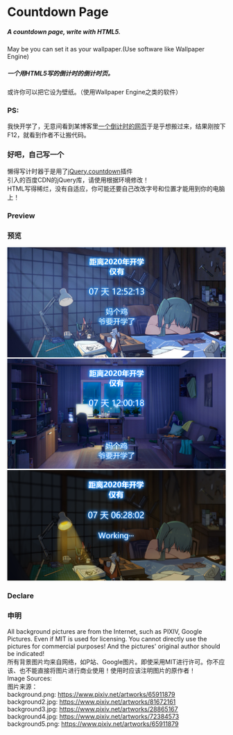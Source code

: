 # Countdown Page
##### A countdown page, write with HTML5. 
May be you can set it as your wallpaper.(Use software like Wallpaper Engine)
##### 一个用HTML5写的倒计时的倒计时页。
或许你可以把它设为壁纸。（使用Wallpaper Engine之类的软件）

### PS:
我快开学了，无意间看到某博客里[一个倒计时的网页](https://www.mirai.club/gk_index.html "一个倒计时的网页")于是乎想搬过来，结果刚按下F12，就看到作者不让搬代码。

### 好吧，自己写一个
懒得写计时器于是用了[jQuery.countdown](https://github.com/hilios/jQuery.countdown "jQuery.countdown")插件<br>
引入的百度CDN的jQuery库，请使用根据环境修改！<br>
HTML写得稀烂，没有自适应，你可能还要自己改改字号和位置才能用到你的电脑上！

### Preview
### 预览
![Preview](/images/preview.png "Preview")
![Preview](/images/preview2.png "Preview2")
![Preview](/images/preview3.png "Preview3")

### Declare
### 申明
All background pictures are from the Internet, such as PIXIV, Google Pictures. Even if MIT is used for licensing. You cannot directly use the pictures for commercial purposes! And the pictures' original author should be indicated!<br>
所有背景图片均来自网络，如P站、Google图片。即使采用MIT进行许可。你不应该、也不能直接将图片进行商业使用！使用时应该注明图片的原作者！<br>
Image Sources:<br>
图片来源：<br>
background.png: https://www.pixiv.net/artworks/65911879<br>
background2.jpg: https://www.pixiv.net/artworks/81672161<br>
background3.jpg: https://www.pixiv.net/artworks/28865167<br>
background4.jpg: https://www.pixiv.net/artworks/72384573<br>
background5.png: https://www.pixiv.net/artworks/65911879

